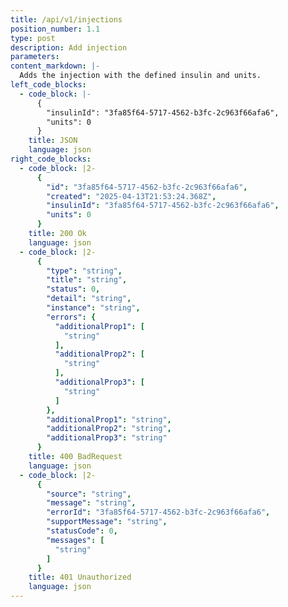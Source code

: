 ```yaml
---
title: /api/v1/injections
position_number: 1.1
type: post
description: Add injection
parameters:
content_markdown: |-
  Adds the injection with the defined insulin and units.
left_code_blocks:
  - code_block: |-
      {
        "insulinId": "3fa85f64-5717-4562-b3fc-2c963f66afa6",
        "units": 0
      }
    title: JSON
    language: json
right_code_blocks:
  - code_block: |2-
      {
        "id": "3fa85f64-5717-4562-b3fc-2c963f66afa6",
        "created": "2025-04-13T21:53:24.368Z",
        "insulinId": "3fa85f64-5717-4562-b3fc-2c963f66afa6",
        "units": 0
      }
    title: 200 Ok
    language: json
  - code_block: |2-
      {
        "type": "string",
        "title": "string",
        "status": 0,
        "detail": "string",
        "instance": "string",
        "errors": {
          "additionalProp1": [
            "string"
          ],
          "additionalProp2": [
            "string"
          ],
          "additionalProp3": [
            "string"
          ]
        },
        "additionalProp1": "string",
        "additionalProp2": "string",
        "additionalProp3": "string"
      }
    title: 400 BadRequest
    language: json
  - code_block: |2-
      {
        "source": "string",
        "message": "string",
        "errorId": "3fa85f64-5717-4562-b3fc-2c963f66afa6",
        "supportMessage": "string",
        "statusCode": 0,
        "messages": [
          "string"
        ]
      }
    title: 401 Unauthorized
    language: json
---
```

